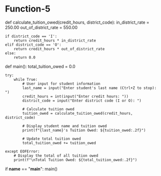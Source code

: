 # Function-5
def calculate_tuition_owed(credit_hours, district_code):
    in_district_rate = 250.00
    out_of_district_rate = 550.00

    if district_code == 'I':
        return credit_hours * in_district_rate
    elif district_code == 'O':
        return credit_hours * out_of_district_rate
    else:
        return 0.0

def main():
    total_tuition_owed = 0.0

    try:
        while True:
            # User input for student information
            last_name = input("Enter student's last name (Ctrl+Z to stop): ")
            credit_hours = int(input("Enter credit hours: "))
            district_code = input("Enter district code (I or O): ")

            # Calculate tuition owed
            tuition_owed = calculate_tuition_owed(credit_hours, district_code)

            # Display student name and tuition owed
            print(f"{last_name}'s Tuition Owed: ${tuition_owed:.2f}")

            # Update total tuition owed
            total_tuition_owed += tuition_owed

    except EOFError:
        # Display the total of all tuition owed
        print(f"\nTotal Tuition Owed: ${total_tuition_owed:.2f}")

if __name__ == "__main__":
    main()
